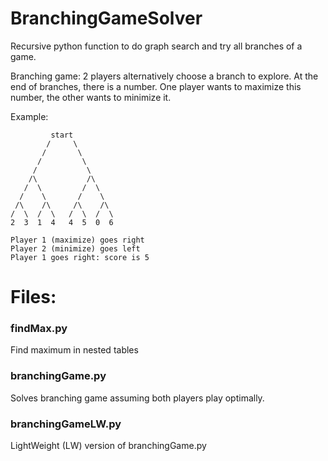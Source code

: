 # BranchingGameSolver
Recursive python function to do graph search and try all branches of a game.

Branching game: 2 players alternatively choose a branch to explore. At the end of branches, there is a number. One player wants to maximize this number, the other wants to minimize it.

Example:

             start
            /     \
           /       \
          /         \
         /           \
        /\           /\
       /  \         /  \
      /    \       /    \
     /\    /\     /\    /\
    /  \  /  \   /  \  /  \
    2  3  1  4   4  5  0  6

    Player 1 (maximize) goes right
    Player 2 (minimize) goes left
    Player 1 goes right: score is 5

# Files:
### findMax.py
Find maximum in nested tables

### branchingGame.py
Solves branching game assuming both players play optimally.

### branchingGameLW.py
LightWeight (LW) version of branchingGame.py
